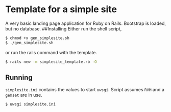 # Template for a simple site

A very basic landing page application for Ruby on Rails. Bootstrap is loaded, but no database.
##Installing
Either run the shell script,
```bash
$ chmod +x gen_simplesite.sh
$ ./gen_simplesite.sh
```
or run the rails command with the template.
```bash
$ rails new -m simplesite_template.rb -O
```

## Running
`simplesite.ini` contains the values to start `uwsgi`. Script assumes `RVM` and a `gemset` are in use.
```bash
$ uwsgi simplesite.ini
```
